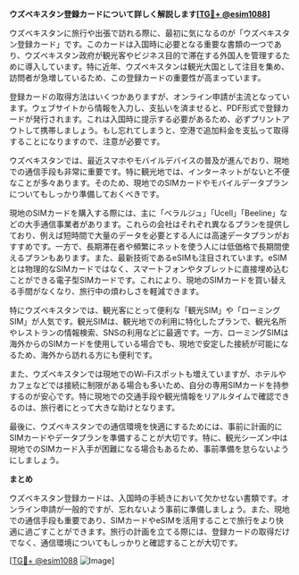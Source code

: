 **ウズベキスタン登録カードについて詳しく解説します[[TG💪+ @esim1088](https://t.me/s/esim1088)]**

ウズベキスタンに旅行や出張で訪れる際に、最初に気になるのが「ウズベキスタン登録カード」です。このカードは入国時に必要となる重要な書類の一つであり、ウズベキスタン政府が観光客やビジネス目的で滞在する外国人を管理するために導入しています。特に近年、ウズベキスタンは観光大国として注目を集め、訪問者が急増しているため、この登録カードの重要性が高まっています。

登録カードの取得方法はいくつかありますが、オンライン申請が主流となっています。ウェブサイトから情報を入力し、支払いを済ませると、PDF形式で登録カードが発行されます。これは入国時に提示する必要があるため、必ずプリントアウトして携帯しましょう。もし忘れてしまうと、空港で追加料金を支払って取得することになりますので、注意が必要です。

ウズベキスタンでは、最近スマホやモバイルデバイスの普及が進んでおり、現地での通信手段も非常に重要です。特に観光地では、インターネットがないと不便なことが多々あります。そのため、現地でのSIMカードやモバイルデータプランについてもしっかり準備しておくべきです。

現地のSIMカードを購入する際には、主に「ベラルジュ」「Ucell」「Beeline」などの大手通信事業者があります。これらの会社はそれぞれ異なるプランを提供しており、例えば短時間で大量のデータを必要とする人には高速データプランがおすすめです。一方で、長期滞在者や頻繁にネットを使う人には低価格で長期間使えるプランもあります。また、最新技術であるeSIMも注目されています。eSIMとは物理的なSIMカードではなく、スマートフォンやタブレットに直接埋め込むことができる電子型SIMカードです。これにより、現地のSIMカードを買い替える手間がなくなり、旅行中の煩わしさを軽減できます。

特にウズベキスタンでは、観光客にとって便利な「観光SIM」や「ローミングSIM」が人気です。観光SIMは、観光地での利用に特化したプランで、観光名所やレストランの情報検索、SNSの利用などに最適です。一方、ローミングSIMは海外からのSIMカードを使用している場合でも、現地で安定した接続が可能になるため、海外から訪れる方にも便利です。

また、ウズベキスタンでは現地でのWi-Fiスポットも増えていますが、ホテルやカフェなどでは接続に制限がある場合も多いため、自分の専用SIMカードを持参するのが安心です。特に現地での交通手段や観光情報をリアルタイムで確認できるのは、旅行者にとって大きな助けとなります。

最後に、ウズベキスタンでの通信環境を快適にするためには、事前に計画的にSIMカードやデータプランを準備することが大切です。特に、観光シーズン中は現地でのSIMカード入手が困難になる場合もあるため、事前準備を怠らないようにしましょう。

**まとめ**

ウズベキスタン登録カードは、入国時の手続きにおいて欠かせない書類です。オンライン申請が一般的ですが、忘れないよう事前に準備しましょう。また、現地での通信手段も重要であり、SIMカードやeSIMを活用することで旅行をより快適に過ごすことができます。旅行の計画を立てる際には、登録カードの取得だけでなく、通信環境についてもしっかりと確認することが大切です。

[[TG💪+ @esim1088](https://t.me/s/esim1088) ![Image](https://i.postimg.cc/Y0z9fWf4/image.png)]